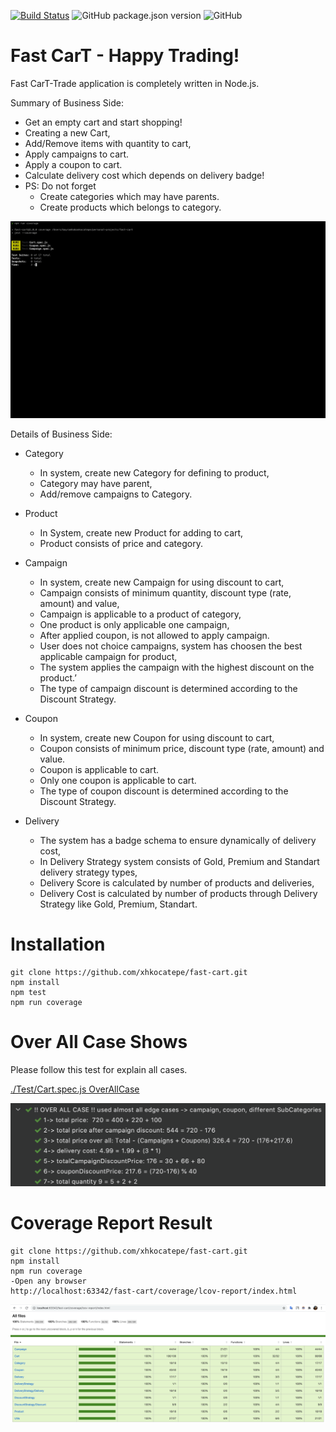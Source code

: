 [![Build Status](https://travis-ci.org/xhkocatepe/fast-cart.svg?branch=master)](https://travis-ci.org/xhkocatepe/fast-cart) ![GitHub package.json version](https://img.shields.io/github/package-json/v/xhkocatepe/fast-cart)  ![GitHub](https://img.shields.io/github/license/xhkocatepe/fast-cart) 
# Fast CarT -  Happy Trading! 

Fast CarT-Trade application is completely written in Node.js.

Summary of Business Side:
* Get an empty cart and start shopping!
* Creating a new Cart,
* Add/Remove items with quantity to cart, 
* Apply campaigns to cart. 
* Apply a coupon to cart. 
* Calculate delivery cost which depends on delivery badge!
* PS: Do not forget 
    * Create categories which may have parents.
    * Create products which belongs to category.

![](./images/coverage.gif)


Details of Business Side:
- Category
    - In system, create new Category for defining to product,
    - Category may have parent,
    - Add/remove campaigns to Category. 
- Product
    - In System, create new Product for adding to cart,
    - Product consists of price and category.

- Campaign
    - In system, create new Campaign for using discount to cart,
    - Campaign consists of minimum quantity, discount type (rate, amount) and value,
    - Campaign is applicable to a product of category,
    - One product is only applicable one campaign,
    - After applied coupon, is not allowed to apply campaign.
    - User does not choice campaigns, system has choosen the best applicable campaign for product,
    - The system applies the campaign with the highest discount on the product.’
    - The type of campaign discount is determined according to the Discount Strategy.

- Coupon
    - In system, create new Coupon for using discount to cart,
    - Coupon consists of minimum price, discount type (rate, amount) and value.
    - Coupon is applicable to cart.
    - Only one coupon is applicable to cart.
    - The type of coupon discount is determined according to the Discount Strategy.

- Delivery
    - The system has a badge schema to ensure dynamically of delivery cost,
    - In Delivery Strategy system consists of Gold, Premium and Standart delivery strategy types,
    - Delivery Score is calculated by number of products and deliveries, 
    - Delivery Cost is calculated by number of products through Delivery Strategy like Gold, Premium, Standart.
    
# Installation

```
git clone https://github.com/xhkocatepe/fast-cart.git
npm install
npm test
npm run coverage
```

# Over All Case Shows

Please follow this test for explain all cases.

[./Test/Cart.spec.js OverAllCase](https://github.com/xhkocatepe/fast-cart/blob/177bbac44b14fba5376a12616e0991a7d41c6e8d/Test/Cart.spec.js#L55)

![](./images/overall-case.png)

# Coverage Report Result

```
git clone https://github.com/xhkocatepe/fast-cart.git
npm install
npm run coverage
-Open any browser
http://localhost:63342/fast-cart/coverage/lcov-report/index.html
```

![](./images/code-coverage.png)

